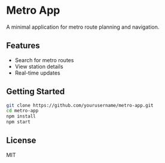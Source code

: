 # Metro App

A minimal application for metro route planning and navigation.

## Features

- Search for metro routes
- View station details
- Real-time updates

## Getting Started

```bash
git clone https://github.com/yourusername/metro-app.git
cd metro-app
npm install
npm start
```

## License

MIT